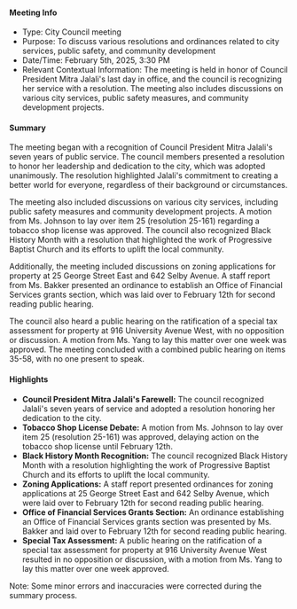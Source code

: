 #### Meeting Info
- Type: City Council meeting
- Purpose: To discuss various resolutions and ordinances related to city services, public safety, and community development
- Date/Time: February 5th, 2025, 3:30 PM
- Relevant Contextual Information: The meeting is held in honor of Council President Mitra Jalali's last day in office, and the council is recognizing her service with a resolution. The meeting also includes discussions on various city services, public safety measures, and community development projects.

#### Summary
The meeting began with a recognition of Council President Mitra Jalali's seven years of public service. The council members presented a resolution to honor her leadership and dedication to the city, which was adopted unanimously. The resolution highlighted Jalali's commitment to creating a better world for everyone, regardless of their background or circumstances.

The meeting also included discussions on various city services, including public safety measures and community development projects. A motion from Ms. Johnson to lay over item 25 (resolution 25-161) regarding a tobacco shop license was approved. The council also recognized Black History Month with a resolution that highlighted the work of Progressive Baptist Church and its efforts to uplift the local community.

Additionally, the meeting included discussions on zoning applications for property at 25 George Street East and 642 Selby Avenue. A staff report from Ms. Bakker presented an ordinance to establish an Office of Financial Services grants section, which was laid over to February 12th for second reading public hearing.

The council also heard a public hearing on the ratification of a special tax assessment for property at 916 University Avenue West, with no opposition or discussion. A motion from Ms. Yang to lay this matter over one week was approved. The meeting concluded with a combined public hearing on items 35-58, with no one present to speak.

#### Highlights
* **Council President Mitra Jalali's Farewell:** The council recognized Jalali's seven years of service and adopted a resolution honoring her dedication to the city.
* **Tobacco Shop License Debate:** A motion from Ms. Johnson to lay over item 25 (resolution 25-161) was approved, delaying action on the tobacco shop license until February 12th.
* **Black History Month Recognition:** The council recognized Black History Month with a resolution highlighting the work of Progressive Baptist Church and its efforts to uplift the local community.
* **Zoning Applications:** A staff report presented ordinances for zoning applications at 25 George Street East and 642 Selby Avenue, which were laid over to February 12th for second reading public hearing.
* **Office of Financial Services Grants Section:** An ordinance establishing an Office of Financial Services grants section was presented by Ms. Bakker and laid over to February 12th for second reading public hearing.
* **Special Tax Assessment:** A public hearing on the ratification of a special tax assessment for property at 916 University Avenue West resulted in no opposition or discussion, with a motion from Ms. Yang to lay this matter over one week approved.

Note: Some minor errors and inaccuracies were corrected during the summary process.


